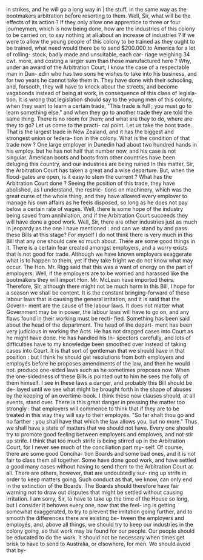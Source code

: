 in strikes, and he will go a long way in | the stuff, in the same way as the bootmakers arbitration before resorting to them. Well, Sir, what will be the effects of its action ? If they only allow one apprentice to three or four journeymen, which is now being done, how are the industries of this colony to be carried on, to say nothing at all about an increase of industries ? If we were to allow the young people of this colony to be trained as they ought to be trained, what need would there be to send $200.000 to America for a lot of rolling- stock, badly made and unsuitable, each car- riage weighing 34 cwt. more, and costing a larger sum than those manufactured here ? Why, under an award of the Arbitration Court, I know the case of a respectable man in Dun- edin who has two sons he wishes to take into his business, and for two years he cannot take them in. They have done with their schooling, and, forsooth, they will have to knock about the streets, and become vagabonds instead of being at work, in consequence of this class of legisla- tion. It is wrong that legislation should say to the young men of this colony, when they want to learn a certain trade, "This trade is full ; you must go to learn something else," and when they go to another trade they are told the same thing. There is no room for them; and what are they to do, where are they to go? Let us come to the practi- cal point. Let us take the boot trade. That is the largest trade in New Zealand, and it has the biggest and strongest union or federa- tion in the colony. What is the condition of that trade now ? One large employer in Dunedin had about two hundred hands in his employ. but he has not half that number now, and his case is not singular. American boots and boots from other countries have been deluging this country, and our industries are being ruined In this matter, Sir, the Arbitration Court has taken a great and a wise departure. But, when the flood-gates are open, is it easy to stem the current ? What has the Arbitration Court done ? Seeing the position of this trade, they have abolished, as I understand, the restric- tions on machinery, which was the great curse of the whole thing, and they have allowed every emplover to manage his own affairs as he feels disposed, so long as he does not pay below a certain rate of wages. Well, there is some hope of the industry being saved from annihilation, and if the Arbitration Court succeeds they will have done a good work. Well, Sir, there are other industries just as much in jeopardy as the one I have mentioned : and can we stand by and pass these Bills at this stage? For myself I do not think there is very much in this Bill that any one should care so much about. There are some good things in it. There is a certain fear created amongst employers, and a worry exists that is not good for trade. Although we have known employers exaggerate what is to happen to them, yet if they take fright we do not know what may occur. The Hon. Mr. Rigg said that this was a want of energy on the part of employers. Well, if the employers are to be worried and harassed like the bootmakers they will import Hon. Mr. McLean have imported theirs. Therefore, Sir, although there might not be much harm in this Bill, I hope for a season we shall be content. It is the constant bringing-forward of these labour laws that is causing the general irritation, and it is said that the Govern- ment are the cause of the labour laws. It does not matter what Government may be in power, the labour laws will have to go on, and any flaws found in their working must be recti- fied. Something has been said about the head of the department. The head of the depart- ment has been very judicious in working the Acts. He has not dragged cases into Court as he might have done. He has handled his In- spectors carefully, and lots of difficulties have to my knowledge been smoothed over instead of taking cases into Court. It is that sort of gentleman that we should have in that position : but I think he should get resolutions from both employers and employés before he proposes amendments of the law, and then he would not. produce one-sided laws such as he sometimes proposes now. When the one-sidedness of these Bills is pointed out to him he sees the folly of them himself. I see in these laws a danger, and probably this Bill should be de- layed until we see what might be brought forth in the shape of abuses by the keeping of an overtime-book. I think these new clauses should, at all events, stand over. There is this great danger in pressing the matter too strongly : that employers will commence to think that if they are to be treated in this way they will say to their employés. "So far shalt thou go and no farther ; you shall have that which the law allows you, but no more." Thus we shall have a state of matters that we should not have. Every one should try to promote good feeling between employers and emploves, and not stir up strife. I think that too much strife is being stirred up in the Arbitration Court, for I never see much of the conciliation part my- self. Of course, there are some good Conciha- tion Boards and some bad ones, and it is not fair to class them all together. Some have done good work, and have settled a good many cases without having to send them to the Arbitration Court at all. There are others, however, that are undoubtedly sur- ring up strife in order to keep matters going. Such conduct as that, we know, can only end in the extinction of the Boards. The Boards should therefore have fair warning not to draw out disputes that might be settled without causing irritation. I am sorry, Sir, to have to take up the time of the House so long, but I consider it behoves every one, now that the feel- ing is getting somewhat exaggerated, to try to prevent the irritation going further, and to smooth the differences there are existing be- tween the employers and employés, and, above all things, we should try to keep our industries in the colony going, so that work may be found for our people. Our people should be educated to do the work. It should not be necessary when times get brisk to have to send to Australia, or elsewhere, for men. We should avoid that by- 